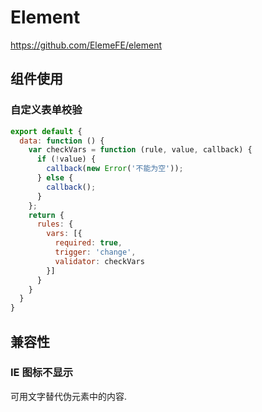 # Element

<https://github.com/ElemeFE/element>

## 组件使用

### 自定义表单校验

```javascript
export default {
  data: function () {
    var checkVars = function (rule, value, callback) {
      if (!value) {
        callback(new Error('不能为空'));
      } else {
        callback();
      }
    };
    return {
      rules: {
        vars: [{
          required: true,
          trigger: 'change',
          validator: checkVars
        }]
      }
    }
  }
}
```

## 兼容性

### IE 图标不显示

可用文字替代伪元素中的内容.
